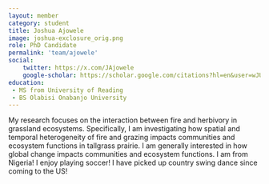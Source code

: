```yaml
---
layout: member
category: student
title: Joshua Ajowele
image: joshua-exclosure_orig.png
role: PhD Candidate
permalink: 'team/ajowele'
social:
    twitter: https://x.com/JAjowele
    google-scholar: https://scholar.google.com/citations?hl=en&user=wJULj50AAAAJ
education:
 - MS from University of Reading
 - BS Olabisi Onabanjo University
---
```


My research focuses on the interaction between fire and herbivory in grassland ecosystems. Specifically, I am investigating how spatial and temporal heterogeneity of fire and grazing impacts communities and ecosystem functions in tallgrass prairie. I am generally interested in how global change impacts communities and ecosystem functions.
I am from Nigeria! I enjoy playing soccer! I have picked up country swing dance since coming to the US!